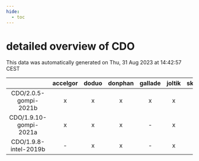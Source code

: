 ```yaml
---
hide:
  - toc
---
```


detailed overview of CDO
========================


This data was automatically generated on Thu, 31 Aug 2023 at 14:42:57 CEST  

| |accelgor|doduo|donphan|gallade|joltik|skitty|swalot|victini|
| :---: | :---: | :---: | :---: | :---: | :---: | :---: | :---: | :---: |
|CDO/2.0.5-gompi-2021b|x|x|x|x|x|x|x|x|
|CDO/1.9.10-gompi-2021a|x|x|x|-|x|x|x|x|
|CDO/1.9.8-intel-2019b|-|x|x|-|x|x|-|x|
